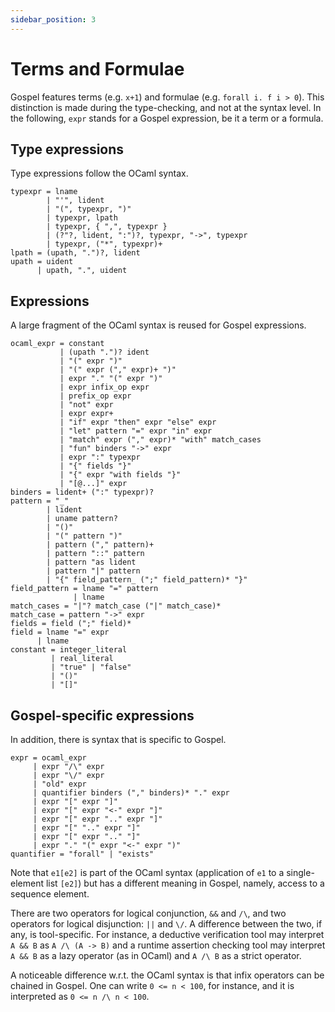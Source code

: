 ```yaml
---
sidebar_position: 3
---
```


# Terms and Formulae

Gospel features terms (e.g. `x+1`) and formulae (e.g. `forall i. f i > 0`). This
distinction is made during the type-checking, and not at the syntax level. In
the following, `expr` stands for a Gospel expression, be it a term or a formula.

## Type expressions

Type expressions follow the OCaml syntax.

```ebnf
typexpr = lname
        | "'", lident
        | "(", typexpr, ")"
        | typexpr, lpath
        | typexpr, { ",", typexpr }
        | (?"?, lident, ":")?, typexpr, "->", typexpr
        | typexpr, ("*", typexpr)+
lpath = (upath, ".")?, lident
upath = uident
      | upath, ".", uident
```

## Expressions

A large fragment of the OCaml syntax is reused for Gospel expressions.

```ebnf
ocaml_expr = constant
           | (upath ".")? ident
           | "(" expr ")"
           | "(" expr ("," expr)+ ")"
           | expr "." "(" expr ")"
           | expr infix_op expr
           | prefix_op expr
           | "not" expr
           | expr expr+
           | "if" expr "then" expr "else" expr
           | "let" pattern "=" expr "in" expr
           | "match" expr ("," expr)* "with" match_cases
           | "fun" binders "->" expr
           | expr ":" typexpr
           | "{" fields "}"
           | "{" expr "with fields "}"
           | "[@...]" expr
binders = lident+ (":" typexpr)?
pattern = "_"
        | lident
        | uname pattern?
        | "()"
        | "(" pattern ")"
        | pattern ("," pattern)+
        | pattern "::" pattern
        | pattern "as lident
        | pattern "|" pattern
        | "{" field_pattern_ (";" field_pattern)* "}"
field_pattern = lname "=" pattern
              | lname
match_cases = "|"? match_case ("|" match_case)*
match_case = pattern "->" expr
fields = field (";" field)*
field = lname "=" expr
      | lname
constant = integer_literal
         | real_literal
         | "true" | "false"
         | "()"
         | "[]"
```


## Gospel-specific expressions

In addition, there is syntax that is specific to Gospel.

```ebnf
expr = ocaml_expr
     | expr "/\" expr
     | expr "\/" expr
     | "old" expr
     | quantifier binders ("," binders)* "." expr
     | expr "[" expr "]"
     | expr "[" expr "<-" expr "]"
     | expr "[" expr ".." expr "]"
     | expr "[" ".." expr "]"
     | expr "[" expr ".." "]"
     | expr "." "(" expr "<-" expr ")"
quantifier = "forall" | "exists"
```


Note that `e1[e2]` is part of the OCaml syntax (application of `e1` to a
single-element list `[e2]`) but has a different meaning in Gospel, namely,
access to a sequence element.

There are two operators for logical conjunction, `&&` and `/\`, and two
operators for logical disjunction: `||` and `\/`. A difference between the two,
if any, is tool-specific. For instance, a deductive verification tool may
interpret `A && B` as `A /\ (A -> B)` and a runtime assertion checking tool may
interpret `A && B` as a lazy operator (as in OCaml) and `A /\ B` as a strict
operator.

A noticeable difference w.r.t. the OCaml syntax is that infix operators can be
chained in Gospel. One can write `0 <= n < 100`, for instance, and it is
interpreted as `0 <= n /\ n < 100`.
